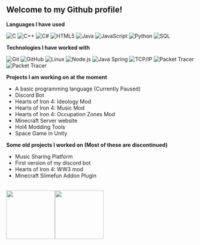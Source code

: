 ## Welcome to my Github profile!

**Languages I have used**

![C](https://img.shields.io/badge/-C-000000?style=flat&logo=C)
![C++](https://img.shields.io/badge/-C++-000000?style=flat&logo=C%2B%2B&logoColor=00599C)
![C#](https://img.shields.io/badge/-Csharp-000000?style=flat&logo=Csharp)
![HTML5](https://img.shields.io/badge/-HTML5-000000?style=flat&logo=HTML5)
![Java](https://img.shields.io/badge/-Java-000000?style=flat&logo=Java&logoColor=007396)
![JavaScript](https://img.shields.io/badge/-JavaScript-000000?style=flat&logo=javascript)
![Python](https://img.shields.io/badge/-Python-000000?style=flat&logo=python)
![SQL](https://img.shields.io/badge/-SQL-000000?style=flat&logo=MySQL)

**Technologies I have worked with**

![Git](https://img.shields.io/badge/-Git-000000?style=flat&logo=git&logoColor=F05032)
![GitHub](https://img.shields.io/badge/-GitHub-000000?style=flat&logo=github&logoColor=FFFFFF)
![Linux](https://img.shields.io/badge/-Linux-000000?style=flat&logo=linux&logoColor=FCC624)
![Node.js](https://img.shields.io/badge/-Node.js-000000?style=flat&logo=node.js&logoColor=339933)
![Java Spring](https://img.shields.io/badge/-Android_Studio-000000?style=flat&logo=androidstudio&logoColor=6DB33F)
![TCP/IP](https://img.shields.io/badge/-TCP/IP-000000?style=flat&logo=cisco&logoColor=white)
![Packet Tracer](https://img.shields.io/badge/-PacketTracer-000000?style=flat&logo=PacketTracer&logoColor=15321)
![Packet Tracer](https://img.shields.io/badge/-Unity_Engine-000000?style=flat&logo=Unity&logoColor=15321)

**Projects I am working on at the moment**

- A basic programming language (Currently Paused)
- Discord Bot
- Hearts of Iron 4: Ideology Mod
- Hearts of Iron 4: Music Mod
- Hearts of Iron 4: Occupation Zones Mod
- Minecraft Server website
- HoI4 Modding Tools
- Space Game in Unity

**Some old projects I worked on (Most of these are discontinued)**

- Music Sharing Platform
- First version of my discord bot
- Hearts of Iron 4: WW3 mod
- Minecraft Slimefun Addon Plugin

<br>
<img align="" height='130px' src="https://github-readme-stats.vercel.app/api?username=xGidor&hide_title=true&show_icons=true&include_all_commits=true&line_height=21&bg_color=0,73FDFF,7A81FF&theme=graywhite" /><img align="" height='130px' src="https://github-readme-stats.vercel.app/api/top-langs/?username=xGidor&hide_title=true&layout=compact&bg_color=0,73FDFF,7A81FF&theme=graywhite" />
